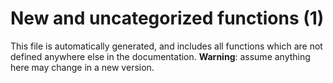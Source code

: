 # New and uncategorized functions (1)

This file is automatically generated, and includes all functions which are not defined anywhere else in the
documentation. **Warning**: assume anything here may change in a new version.

